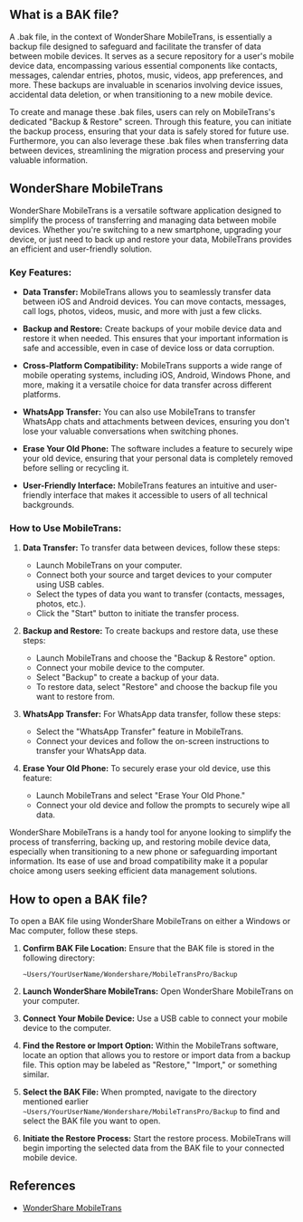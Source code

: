 ## What is a BAK file?

A .bak file, in the context of WonderShare MobileTrans, is essentially a backup file designed to safeguard and facilitate the transfer of data between mobile devices. It serves as a secure repository for a user's mobile device data, encompassing various essential components like contacts, messages, calendar entries, photos, music, videos, app preferences, and more. These backups are invaluable in scenarios involving device issues, accidental data deletion, or when transitioning to a new mobile device.

To create and manage these .bak files, users can rely on MobileTrans's dedicated "Backup & Restore" screen. Through this feature, you can initiate the backup process, ensuring that your data is safely stored for future use. Furthermore, you can also leverage these .bak files when transferring data between devices, streamlining the migration process and preserving your valuable information.

## WonderShare MobileTrans

WonderShare MobileTrans is a versatile software application designed to simplify the process of transferring and managing data between mobile devices. Whether you're switching to a new smartphone, upgrading your device, or just need to back up and restore your data, MobileTrans provides an efficient and user-friendly solution.

### Key Features:

- **Data Transfer:** MobileTrans allows you to seamlessly transfer data between iOS and Android devices. You can move contacts, messages, call logs, photos, videos, music, and more with just a few clicks.

- **Backup and Restore:** Create backups of your mobile device data and restore it when needed. This ensures that your important information is safe and accessible, even in case of device loss or data corruption.

- **Cross-Platform Compatibility:** MobileTrans supports a wide range of mobile operating systems, including iOS, Android, Windows Phone, and more, making it a versatile choice for data transfer across different platforms.

- **WhatsApp Transfer:** You can also use MobileTrans to transfer WhatsApp chats and attachments between devices, ensuring you don't lose your valuable conversations when switching phones.

- **Erase Your Old Phone:** The software includes a feature to securely wipe your old device, ensuring that your personal data is completely removed before selling or recycling it.

- **User-Friendly Interface:** MobileTrans features an intuitive and user-friendly interface that makes it accessible to users of all technical backgrounds.

### How to Use MobileTrans:

1. **Data Transfer:** To transfer data between devices, follow these steps:
   - Launch MobileTrans on your computer.
   - Connect both your source and target devices to your computer using USB cables.
   - Select the types of data you want to transfer (contacts, messages, photos, etc.).
   - Click the "Start" button to initiate the transfer process.

2. **Backup and Restore:** To create backups and restore data, use these steps:
   - Launch MobileTrans and choose the "Backup & Restore" option.
   - Connect your mobile device to the computer.
   - Select "Backup" to create a backup of your data.
   - To restore data, select "Restore" and choose the backup file you want to restore from.

3. **WhatsApp Transfer:** For WhatsApp data transfer, follow these steps:
   - Select the "WhatsApp Transfer" feature in MobileTrans.
   - Connect your devices and follow the on-screen instructions to transfer your WhatsApp data.

4. **Erase Your Old Phone:** To securely erase your old device, use this feature:
   - Launch MobileTrans and select "Erase Your Old Phone."
   - Connect your old device and follow the prompts to securely wipe all data.

WonderShare MobileTrans is a handy tool for anyone looking to simplify the process of transferring, backing up, and restoring mobile device data, especially when transitioning to a new phone or safeguarding important information. Its ease of use and broad compatibility make it a popular choice among users seeking efficient data management solutions.

## How to open a BAK file?

To open a BAK file using WonderShare MobileTrans on either a Windows or Mac computer, follow these steps.

1. **Confirm BAK File Location:** Ensure that the BAK file is stored in the following directory:

    ```
    ~Users/YourUserName/Wondershare/MobileTransPro/Backup
    ```

2. **Launch WonderShare MobileTrans:** Open WonderShare MobileTrans on your computer.

3. **Connect Your Mobile Device:** Use a USB cable to connect your mobile device to the computer.

4. **Find the Restore or Import Option:** Within the MobileTrans software, locate an option that allows you to restore or import data from a backup file. This option may be labeled as "Restore," "Import," or something similar.

5. **Select the BAK File:** When prompted, navigate to the directory mentioned earlier `~Users/YourUserName/Wondershare/MobileTransPro/Backup` to find and select the BAK file you want to open.

6. **Initiate the Restore Process:** Start the restore process. MobileTrans will begin importing the selected data from the BAK file to your connected mobile device.

## References
* [WonderShare MobileTrans](https://mobiletrans.wondershare.com/)
